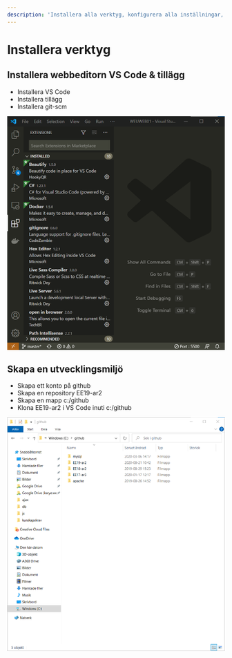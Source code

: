 ```yaml
---
description: 'Installera alla verktyg, konfigurera alla inställningar, skapar alla mappar'
---
```


# Installera verktyg

## Installera webbeditorn VS Code & tillägg

* Installera VS Code
* Installera tillägg
* Installera git-scm

![](.gitbook/assets/image%20%2811%29.png)

## Skapa en utvecklingsmiljö

* Skapa ett konto på github
* Skapa en repository EE19-ar2
* Skapa en mapp c:/github
* Klona EE19-ar2 i VS Code inuti c:/github

![](.gitbook/assets/image%20%2824%29.png)

